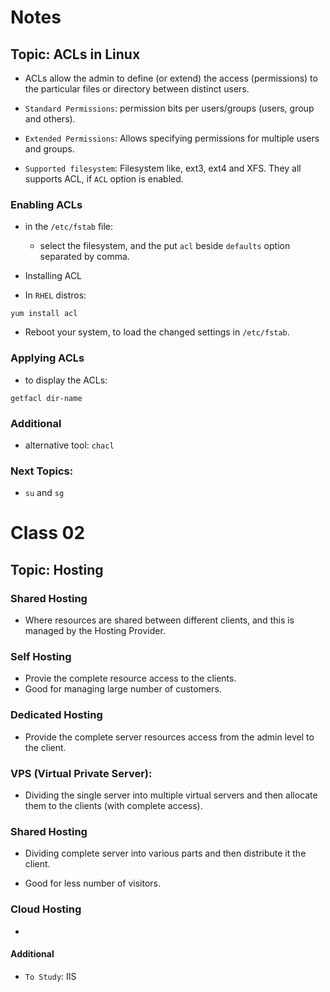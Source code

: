 # Notes

## Topic: ACLs in Linux

- ACLs allow the admin to define (or extend) the access (permissions) to the particular files or directory
  between distinct users.

- `Standard Permissions`: permission bits per users/groups (users, group and others).
- `Extended Permissions`: Allows specifying permissions for multiple users and groups.
- `Supported filesystem`: Filesystem like, ext3, ext4 and XFS. They all supports ACL, if
  `ACL` option is enabled.

### Enabling ACLs

- in the `/etc/fstab` file:
  - select the filesystem, and the put `acl` beside `defaults` option separated by comma.

- Installing ACL

- In `RHEL` distros:

```
yum install acl
```

- Reboot your system, to load the changed settings in `/etc/fstab`.

### Applying ACLs

- to display the ACLs:

```
getfacl dir-name
```

### Additional

- alternative tool: `chacl`

### Next Topics:

- `su` and `sg`

# Class 02

## Topic: Hosting

### Shared Hosting

- Where resources are shared between different clients, and this is
  managed by the Hosting Provider.

### Self Hosting

- Provie the complete resource access to the clients.
- Good for managing large number of customers.

### Dedicated Hosting

- Provide the complete server resources access from the admin level to
  the client.

### VPS (Virtual Private Server):

- Dividing the single server into multiple virtual servers and then
  allocate them to the clients (with complete access).

### Shared Hosting

- Dividing complete server into various parts and then distribute
  it the client.

- Good for less number of visitors.

### Cloud Hosting

-

#### Additional

- `To Study`: IIS
